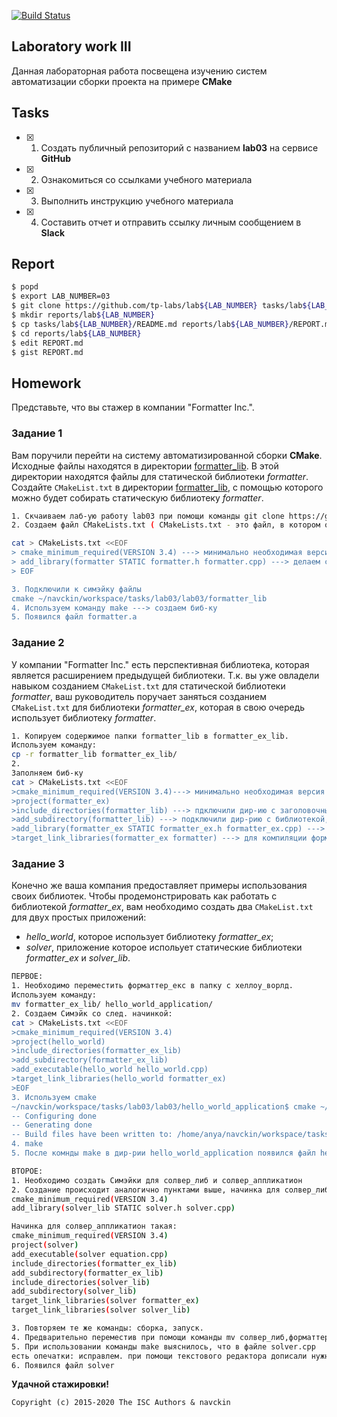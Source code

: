 [![Build Status](https://travis-ci.com/navckin/lab006.svg?branch=main)](https://travis-ci.com/navckin/lab006)
## Laboratory work III


Данная лабораторная работа посвещена изучению систем автоматизации сборки проекта на примере **CMake**



## Tasks

- [x] 1. Создать публичный репозиторий с названием **lab03** на сервисе **GitHub**
- [x] 2. Ознакомиться со ссылками учебного материала
- [x] 3. Выполнить инструкцию учебного материала
- [x] 4. Составить отчет и отправить ссылку личным сообщением в **Slack**


## Report

```sh
$ popd
$ export LAB_NUMBER=03
$ git clone https://github.com/tp-labs/lab${LAB_NUMBER} tasks/lab${LAB_NUMBER}
$ mkdir reports/lab${LAB_NUMBER}
$ cp tasks/lab${LAB_NUMBER}/README.md reports/lab${LAB_NUMBER}/REPORT.md
$ cd reports/lab${LAB_NUMBER}
$ edit REPORT.md
$ gist REPORT.md
```

## Homework

Представьте, что вы стажер в компании "Formatter Inc.".
### Задание 1
Вам поручили перейти на систему автоматизированной сборки **CMake**.
Исходные файлы находятся в директории [formatter_lib](formatter_lib).
В этой директории находятся файлы для статической библиотеки *formatter*.
Создайте `CMakeList.txt` в директории [formatter_lib](formatter_lib),
с помощью которого можно будет собирать статическую библиотеку *formatter*.

```sh
1. Скчаиваем лаб-ую работу lab03 при помощи команды git clone https://github.com/tp-labs/lab03
2. Создаем файл CMakeLists.txt ( CMakeLists.txt - это файл, в котором описана процедура сборки файлов)

cat > CMakeLists.txt <<EOF
> cmake_minimum_required(VERSION 3.4) ---> минимально необходимая версия для работы файлов
> add_library(formatter STATIC formatter.h formatter.cpp) ---> делаем статическую библиотеку из файлов
> EOF

3. Подключили к симэйку файлы
cmake ~/navckin/workspace/tasks/lab03/lab03/formatter_lib
4. Используем команду make ---> создаем биб-ку
5. Появился файл formatter.a

```


### Задание 2
У компании "Formatter Inc." есть перспективная библиотека,
которая является расширением предыдущей библиотеки. Т.к. вы уже овладели
навыком созданием `CMakeList.txt` для статической библиотеки *formatter*, ваш 
руководитель поручает заняться созданием `CMakeList.txt` для библиотеки 
*formatter_ex*, которая в свою очередь использует библиотеку *formatter*.
```sh
1. Копируем содержимое папки formatter_lib в formatter_ex_lib.
Используем команду:
cp -r formatter_lib formatter_ex_lib/
2.
Заполняем биб-ку
cat > CMakeLists.txt <<EOF
>cmake_minimum_required(VERSION 3.4)---> минимально необходимая версия для работы файлов
>project(formatter_ex)
>include_directories(formatter_lib) ---> пдключили дир-ию с заголовочными файлами
>add_subdirectory(formatter_lib) ---> подключили дир-рию с библиотекой, в которой уже есть СиМэйкЛистс.ткст, который и "собирает" ее.
>add_library(formatter_ex STATIC formatter_ex.h formatter_ex.cpp) ---> делаем статическую библиотеку из файлов
>target_link_libraries(formatter_ex formatter) ---> для компиляции форматтер_екс будем использовать биб-ку форматтер

```

### Задание 3
Конечно же ваша компания предоставляет примеры использования своих библиотек.
Чтобы продемонстрировать как работать с библиотекой *formatter_ex*,
вам необходимо создать два `CMakeList.txt` для двух простых приложений:
* *hello_world*, которое использует библиотеку *formatter_ex*;
* *solver*, приложение которое испольует статические библиотеки *formatter_ex* и *solver_lib*.

```sh
ПЕРВОЕ:
1. Необходимо переместить форматтер_екс в папку с хеллоу_ворлд.
Используем команду:
mv formatter_ex_lib/ hello_world_application/
2. Создаем Симэйк со след. начинкой:
cat > CMakeLists.txt <<EOF
>cmake_minimum_required(VERSION 3.4)
>project(hello_world)
>include_directories(formatter_ex_lib)
>add_subdirectory(formatter_ex_lib)
>add_executable(hello_world hello_world.cpp)
>target_link_libraries(hello_world formatter_ex)
>EOF
3. Используем cmake 
~/navckin/workspace/tasks/lab03/lab03/hello_world_application$ cmake ~/navckin/workspace/tasks/lab03/lab03/hello_world_application
-- Configuring done
-- Generating done
-- Build files have been written to: /home/anya/navckin/workspace/tasks/lab03/lab03/hello_world_application
4. make
5. После комнды make в дир-рии hello_world_application появился файл hello_world
```

```sh
ВТОРОЕ:
1. Необходимо создать Симэйки для солвер_либ и солвер_аппликатион
2. Создание происходит аналогично пунктами выше, начинка для солвер_либ такая:
cmake_minimum_required(VERSION 3.4) 
add_library(solver_lib STATIC solver.h solver.cpp)

Начинка для солвер_аппликатион такая:
cmake_minimum_required(VERSION 3.4)
project(solver)
add_executable(solver equation.cpp)
include_directories(formatter_ex_lib)
add_subdirectory(formatter_ex_lib)
include_directories(solver_lib)
add_subdirectory(solver_lib)
target_link_libraries(solver formatter_ex)
target_link_libraries(solver solver_lib)

3. Повторяем те же команды: сборка, запуск.
4. Предварительно переместив при помощи команды mv солвер_либ,форматтер_ех_либ в солвер.аппплекатион
5. При использовании команды make выяснилось, что в файле solver.cpp
есть опечатки: исправлем. при помощи текстового редактора дописали нужную биб-ку (cmath) и исправили команду корня (sqrt)
6. Появился файл solver
```
**Удачной стажировки!**

```
Copyright (c) 2015-2020 The ISC Authors & navckin
```

